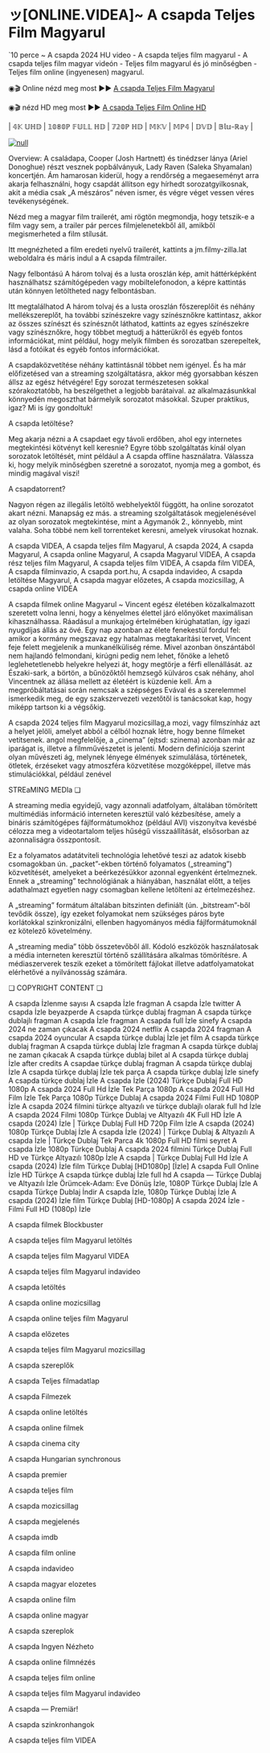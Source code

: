 # ッ[ONLINE.VIDEA]~ A csapda Teljes Film Magyarul

`10 perce ~ A csapda 2024 HU video - A csapda teljes film magyarul - A csapda teljes film magyar videón - Teljes film magyarul és jó minőségben - Teljes film online (ingyenesen) magyarul.


◉🎬 Online nézd meg most ►► [A csapda Teljes Film Magyarul](https://t.co/hamxnPxFWa)

◉🎬 nézd HD meg most ►► [A csapda Teljes Film Online HD](https://t.co/hamxnPxFWa)

| 𝟜𝕂 𝕌ℍ𝔻 | 𝟙𝟘𝟠𝟘ℙ 𝔽𝕌𝕃𝕃 ℍ𝔻 | 𝟟𝟚𝟘ℙ ℍ𝔻 | 𝕄𝕂𝕍 | 𝕄ℙ𝟜 | 𝔻𝕍𝔻 | 𝔹𝕝𝕦-ℝ𝕒𝕪 |

[![null](https://static.wixstatic.com/media/855a25_043b5abeb4ae4d35ac003198e7fe56ed~mv2.gif)](https://t.co/hamxnPxFWa)

Overview: A családapa, Cooper (Josh Hartnett) és tinédzser lánya (Ariel Donoghue) részt vesznek popbálványuk, Lady Raven (Saleka Shyamalan) koncertjén. Ám hamarosan kiderül, hogy a rendőrség a megaeseményt arra akarja felhasználni, hogy csapdát állítson egy hírhedt sorozatgyilkosnak, akit a média csak „A mészáros” néven ismer, és végre véget vessen véres tevékenységének.


Nézd meg a magyar film trailerét, ami rögtön megmondja, hogy tetszik-e a film vagy sem, a trailer pár perces filmjelenetekből áll, amikből megismerheted a film stílusát.

Itt megnézheted a film eredeti nyelvű trailerét, kattints a jm.filmy-zilla.lat weboldalra és máris indul a A csapda filmtrailer.

Nagy felbontású A három tolvaj és a lusta oroszlán kép, amit háttérképként használhatsz számítógépeden vagy mobiltelefonodon, a képre kattintás után könnyen letöltheted nagy felbontásban.

Itt megtalálhatod A három tolvaj és a lusta oroszlán főszereplőit és néhány mellékszereplőt, ha további színészekre vagy színésznőkre kattintasz, akkor az összes színészt és színésznőt láthatod, kattints az egyes színészekre vagy színésznőkre, hogy többet megtudj a hátterükről és egyéb fontos információkat, mint például, hogy melyik filmben és sorozatban szerepeltek, lásd a fotóikat és egyéb fontos információkat.

A csapdaközvetítése néhány kattintásnál többet nem igényel. És ha már előfizetésed van a streaming szolgáltatásra, akkor még gyorsabban készen állsz az egész hétvégére! Egy sorozat természetesen sokkal szórakoztatóbb, ha beszélgethet a legjobb barátaival. az alkalmazásunkkal könnyedén megoszthat bármelyik sorozatot másokkal. Szuper praktikus, igaz? Mi is így gondoltuk!

A csapda letöltése?

Meg akarja nézni a A csapdaet egy távoli erdőben, ahol egy internetes megtekintési kötvényt kell keresnie? Egyre több szolgáltatás kínál olyan sorozatok letöltését, mint például a A csapda offline használatra. Válassza ki, hogy melyik minőségben szeretné a sorozatot, nyomja meg a gombot, és mindig magával viszi!

A csapdatorrent?

Nagyon régen az illegális letöltő webhelyektől függött, ha online sorozatot akart nézni. Manapság ez más. a streaming szolgáltatások megjelenésével az olyan sorozatok megtekintése, mint a Agymanók 2., könnyebb, mint valaha. Soha többé nem kell torrenteket keresni, amelyek vírusokat hoznak.

A csapda VIDEA, A csapda teljes film Magyarul, A csapda 2024, A csapda Magyarul, A csapda online Magyarul, A csapda Magyarul VIDEA, A csapda rész teljes film Magyarul, A csapda teljes film VIDEA, A csapda film VIDEA, A csapda filminvazio, A csapda port.hu, A csapda indavideo, A csapda letöltése Magyarul, A csapda magyar előzetes, A csapda mozicsillag, A csapda online VIDEA

A csapda filmek online Magyarul ~ Vincent egész életében közalkalmazott szeretett volna lenni, hogy a kényelmes élettel járó előnyöket maximálisan kihasználhassa. Ráadásul a munkajog értelmében kirúghatatlan, így igazi nyugdíjas állás az övé. Egy nap azonban az élete fenekestül fordul fel: amikor a kormány megszavaz egy hatalmas megtakarítási tervet, Vincent feje felett megjelenik a munkanélküliség réme. Mivel azonban önszántából nem hajlandó felmondani, kirúgni pedig nem lehet, főnöke a lehető leglehetetlenebb helyekre helyezi át, hogy megtörje a férfi ellenállását. az Északi-sark, a börtön, a bűnözőktől hemzsegő külváros csak néhány, ahol Vincentnek az állása mellett az életéért is küzdenie kell. Ám a megpróbáltatásai során nemcsak a szépséges Evával és a szerelemmel ismerkedik meg, de egy szakszervezeti vezetőtől is tanácsokat kap, hogy miképp tartson ki a végsőkig.

A csapda 2024 teljes film Magyarul mozicsillag,a mozi, vagy filmszínház azt a helyet jelöli, amelyet abból a célból hoznak létre, hogy benne filmeket vetítsenek. angol megfelelője, a „cinema” (ejtsd: szinema) azonban már az iparágat is, illetve a filmművészetet is jelenti. Modern definíciója szerint olyan művészeti ág, melynek lényege élmények szimulálása, történetek, ötletek, érzéseket vagy atmoszféra közvetítése mozgóképpel, illetve más stimulációkkal, például zenével

STREaMING MEDIa ❏

A streaming media egyidejű, vagy azonnali adatfolyam, általában tömörített multimédiás információ interneten keresztül való kézbesítése, amely a bináris számítógépes fájlformátumokhoz (például AVI) viszonyítva kevésbé célozza meg a videotartalom teljes hűségű visszaállítását, elsősorban az azonnaliságra összpontosít.

Ez a folyamatos adatátviteli technológia lehetővé teszi az adatok kisebb csomagokban ún. „packet”-ekben történő folyamatos („streaming”) közvetítését, amelyeket a beérkezésükkor azonnal egyenként értelmeznek. Ennek a „streaming” technológiának a hiányában, használat előtt, a teljes adathalmazt egyetlen nagy csomagban kellene letölteni az értelmezéshez.

A „streaming” formátum általában bitszinten definiált (ún. „bitstream”-ből tevődik össze), így ezeket folyamokat nem szükséges páros byte korlátokkal szinkronizálni, ellenben hagyományos média fájlformátumoknál ez kötelező követelmény.

A „streaming media” több összetevőből áll. Kódoló eszközök használatosak a média interneten keresztül történő szállítására alkalmas tömörítésre. A médiaszerverek teszik ezeket a tömörített fájlokat illetve adatfolyamatokat elérhetővé a nyilvánosság számára.

❏ COPYRIGHT CONTENT ❏

A csapda İzlenme sayısı A csapda İzle fragman A csapda İzle twitter A csapda İzle beyazperde A csapda türkçe dublaj fragman A csapda türkçe dublajlı fragman A csapda İzle fragman A csapda full İzle sinefy A csapda 2024 ne zaman çıkacak A csapda 2024 netflix A csapda 2024 fragman A csapda 2024 oyuncular A csapda türkçe dublaj İzle jet film A csapda türkçe dublaj fragman A csapda türkçe dublaj İzle fragman A csapda türkçe dublaj ne zaman çıkacak A csapda türkçe dublaj bilet al A csapda türkçe dublaj İzle after credits A csapdae türkçe dublaj fragman A csapda türkçe dublaj İzle A csapda türkçe dublaj İzle tek parça A csapda türkçe dublaj İzle sinefy A csapda türkçe dublaj İzle A csapda İzle (2024) Türkçe Dublaj Full HD 1080p A csapda 2024 Full Hd İzle Tek Parça 1080p A csapda 2024 Full Hd Film İzle Tek Parça 1080p Türkçe Dublaj A csapda 2024 Filmi Full HD 1080P İzle A csapda 2024 filmini türkçe altyazılı ve türkçe dublajlı olarak full hd İzle A csapda 2024 Filmi 1080p Türkçe Dublaj ve Altyazılı 4K Full HD İzle A csapda (2024) İzle | Türkçe Dublaj Full HD 720p Film İzle A csapda (2024) 1080p Türkçe Dublaj İzle A csapda İzle (2024) | Türkçe Dublaj & Altyazılı A csapda İzle | Türkçe Dublaj Tek Parca 4k 1080p Full HD filmi seyret A csapda İzle 1080p Türkçe Dublaj A csapda 2024 filmini Türkçe Dublaj Full HD ve Türkçe Altyazılı 1080p İzle A csapda | Türkçe Dublaj Full Hd İzle A csapda (2024) İzle film Türkçe Dublaj [HD1080p] [İzle] A csapda Full Online İzle HD Türkçe A csapda türkçe dublaj İzle full hd A csapda — Türkçe Dublaj ve Altyazılı İzle Örümcek-Adam: Eve Dönüş İzle, 1080P Türkçe Dublaj İzle A csapda Türkçe Dublaj İndi̇r A csapda İzle, 1080p Türkçe Dublaj İzle A csapda (2024) İzle film Türkçe Dublaj [HD-1080p] A csapda 2024 İzle - Filmi Full HD (1080p) İzle

A csapda filmek Blockbuster

A csapda teljes film Magyarul letöltés

A csapda teljes film Magyarul VIDEA

A csapda teljes film Magyarul indavideo

A csapda letöltés

A csapda online mozicsillag

A csapda online teljes film Magyarul

A csapda előzetes

A csapda teljes film Magyarul mozicsillag

A csapda szereplők

A csapda Teljes filmadatlap

A csapda Filmezek

A csapda online letöltés

A csapda online filmek

A csapda cinema city

A csapda Hungarian synchronous

A csapda premier

A csapda teljes film

A csapda mozicsillag

A csapda megjelenés

A csapda imdb

A csapda film online

A csapda indavideo

A csapda magyar elozetes

A csapda online film

A csapda online magyar

A csapda szereplok

A csapda Ingyen Nézheto

A csapda online filmnézés

A csapda teljes film online

A csapda teljes film Magyarul indavideo

A csapda — Premiär!

A csapda szinkronhangok

A csapda teljes film VIDEA
